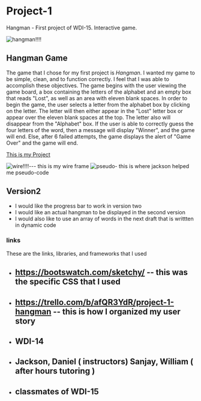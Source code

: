 # Project-1

Hangman - First project of WDI-15. Interactive game. 

![hangman!!!!](https://ruwix.com/pics/memes/hangman-meme.jpg)

## Hangman Game

The game that I chose for my first project is *Hangman*. I wanted my game to be simple, clean, and to function correctly. I feel that I was able to accomplish these objectives. 
The game begins with the user viewing the game board, a box containing the letters of the alphabet and an empty box that reads "Lost", as well as an area with eleven blank spaces. 
In order to begin the game, the user selects a letter from the alphabet box by clicking on the letter. The letter will then either appear in the "Lost" letter box or appear over the eleven blank spaces at the top. The letter also will disappear from the "Alphabet" box. If the user is able to correctly guess the four letters of the word, then a message will display "Winner", and the game will end. Else, after 6 failed attempts, the game displays the alert of "Game Over" and the game will end.


[This is my Project](http://angry-euclid-879adc.bitballoon.com/)
 
![wire!!!!](https://i.imgur.com/95MuZ8X.jpg)--- this is my wire frame
![pseudo](https://i.imgur.com/gnqZ5EU.jpg)- this is where jackson helped me pseudo-code


## Version2

* I would like the progress bar to work in version two 
* I would like an actual hangman to be displayed in the second version
* I would also like to use an array of words in the next draft that is writtten in dynamic code


### links

 These are the links, libraries, and frameworks that I used 

* ## https://bootswatch.com/sketchy/ -- this was the specific CSS that I used 

* ## https://trello.com/b/afQR3YdR/project-1-hangman -- this is how I organized my user story

* ## WDI-14

* ## Jackson, Daniel ( instructors) Sanjay, William ( after hours tutoring ) 

* ## classmates of WDI-15
















